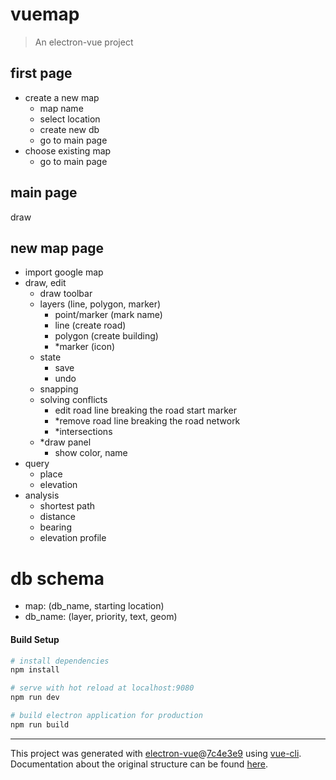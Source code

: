 # vuemap

> An electron-vue project

## first page
- create a new map
    - map name
    - select location
    - create new db
    - go to main page
- choose existing map
    - go to main page

## main page
draw

## new map page
- import google map
- draw, edit
    - draw toolbar
    - layers (line, polygon, marker)
        - point/marker (mark name)
        - line (create road)
        - polygon (create building)
        - *marker (icon)
    - state
        - save
        - undo
    - snapping
    - solving conflicts
        - edit road line breaking the road start marker
        - *remove road line breaking the road network
        - *intersections
    - *draw panel
       - show color, name
- query
    - place
    - elevation
- analysis
    - shortest path
    - distance
    - bearing
    - elevation profile

# db schema
- map: (db_name, starting location)
- db_name: (layer, priority, text, geom)

#### Build Setup

``` bash
# install dependencies
npm install

# serve with hot reload at localhost:9080
npm run dev

# build electron application for production
npm run build


```

---

This project was generated with [electron-vue](https://github.com/SimulatedGREG/electron-vue)@[7c4e3e9](https://github.com/SimulatedGREG/electron-vue/tree/7c4e3e90a772bd4c27d2dd4790f61f09bae0fcef) using [vue-cli](https://github.com/vuejs/vue-cli). Documentation about the original structure can be found [here](https://simulatedgreg.gitbooks.io/electron-vue/content/index.html).
